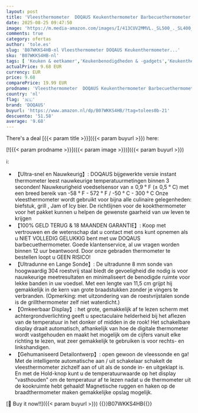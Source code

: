 ```yaml
---
layout: post
title: 'Vleesthermometer  DOQAUS Keukenthermometer Barbecuethermometer  Digitale Instant-thermometer met 3s Directe Uitlezing  Opvouwbare Lange Sonde en LCD-scherm  voor Keuken  Grill  BBQ'
date: 2025-08-25 09:47:50
image: 'https://m.media-amazon.com/images/I/413CUV2MMVL._SL500_._SL400_.jpg'
comments: true
category: ofertas
author: 'tole.es'
slug: 'B07WKKS4HB-nl Vleesthermometer DOQAUS Keukenthermometer...'
sku: 'B07WKKS4HB-nl'
tags: [ 'Keuken & eetkamer','Keukenbenodigdheden & -gadgets','Keukenthermometers','Vleesthermometers','Wonen & keuken','doqaus','🇳🇱', ]
actualPrice: 9.68 EUR
currency: EUR
price: 9.68
comparePrice: 19.99 EUR
prodname: 'Vleesthermometer  DOQAUS Keukenthermometer Barbecuethermometer  Digitale Instant-thermometer met 3s Directe Uitlezing  Opvouwbare Lange Sonde en LCD-scherm  voor Keuken  Grill  BBQ'
country: 'nl'
flag: '🇳🇱'
brand: 'DOQAUS'
buyurl: 'https://www.amazon.nl/dp/B07WKKS4HB/?tag=tolees0b-21'
descuento: '51.58'
average: '9.68'
---
```


There's a deal [{{< param title >}}]({{< param buyurl >}})  here:

[![{{< param prodname >}}]({{< param image >}})]({{< param buyurl >}})

ℹ️:

- 【Ultra-snel en Nauwkeurig】: DOQAUS bijgewerkte versie instant thermometer leest nauwkeurige temperatuurmetingen binnen 3 seconden! Nauwkeurigheid voedselsensor van ± 0,9 ° F (± 0,5 ° C) met een breed bereik van -58 ° F - 572 ° F / -50 ° C - 300 ° C Onze vleesthermometer wordt gebruikt voor bijna alle culinaire gelegenheden: biefstuk, grill , Jam of Icy bier. De richtlijnen voor de kookthermometer voor het pakket kunnen u helpen de gewenste gaarheid van uw leven te krijgen
- 【100% GELD TERUG & 18 MAANDEN GARANTIE】: Koop met vertrouwen en de wetenschap dat u contact met ons kunt opnemen als u NIET VOLLEDIG GELUKKIG bent met uw DOQAUS barbecuethermometer. Goede klantenservice, al uw vragen worden binnen 12 uur beantwoord. Door onze gebraden thermometer te bestellen loopt u GEEN RISICO!
- 【Ultradunne en Lange Sonde】: De ultradunne 8 mm sonde van hoogwaardig 304 roestvrij staal biedt de gevoeligheid die nodig is voor nauwkeurige meetresultaten en minimaliseert de benodigde ruimte voor lekke banden in uw voedsel. Met een lengte van 11,5 cm grijpt hij gemakkelijk in de kern van grote braadstukken zonder je vingers te verbranden. (Opmerking: met uitzondering van de roestvrijstalen sonde is de grillthermometer zelf niet waterdicht.)
- 【Omkeerbaar Display】: het grote, gemakkelijk af te lezen scherm met achtergrondverlichting geeft u spectaculaire helderheid bij het aflezen van de temperatuur in het donker of midden in de rook! Het schakelbare display draait automatisch, afhankelijk van hoe de digitale thermometer wordt vastgehouden en maakt het mogelijk om de cijfers vanuit elke richting te lezen, wat zeer gemakkelijk te gebruiken is voor rechts- en linkshandigen.
- 【Gehumaniseerd Detailontwerp】: open gewoon de vleessonde en ga! Met de intelligente automatische aan / uit schakelaar schakelt de vleesthermometer zichzelf aan of uit als de sonde in- en uitgeklapt is. En met de Hold-knop kunt u de temperatuurwaarde op het display "vasthouden" om de temperatuur af te lezen nadat u de thermometer uit de kookruimte hebt gehaald! Magnetische ruggen en haken op de braadthermometer maken gemakkelijke opslag mogelijk.

[🛒 Buy it now!!]({{< param buyurl >}})
{{<world>}}B07WKKS4HB{{</world>}}
